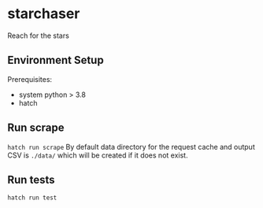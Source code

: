 # starchaser
 Reach for the stars

## Environment Setup
Prerequisites:
 - system python > 3.8
 - hatch

## Run scrape
```hatch run scrape```
By default data directory for the request cache and output CSV is `./data/`
which will be created if it does not exist.

## Run tests
```hatch run test```